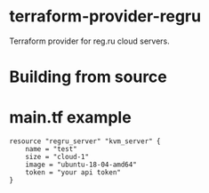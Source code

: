 # terraform-provider-regru
Terraform provider for reg.ru cloud servers.

# Building from source


# main.tf example

```
resource "regru_server" "kvm_server" {
    name = "test"
    size = "cloud-1"
    image = "ubuntu-18-04-amd64"
    token = "your api token"
}
```
